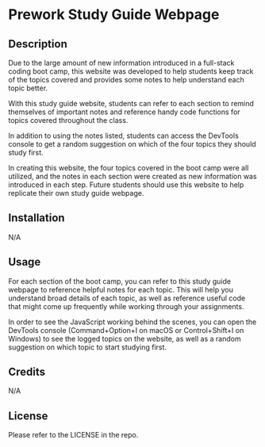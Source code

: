 # Prework Study Guide Webpage

## Description

Due to the large amount of new information introduced in a full-stack coding boot camp, this website was developed to help students keep track of the topics covered and provides some notes to help understand each topic better.

With this study guide website, students can refer to each section to remind themselves of important notes and reference handy code functions for topics covered throughout the class. 

In addition to using the notes listed, students can access the DevTools console to get a random suggestion on which of the four topics they should study first. 

In creating this website, the four topics covered in the boot camp were all utilized, and the notes in each section were created as new information was introduced in each step. Future students should use this website to help replicate their own study guide webpage.

## Installation

N/A

## Usage

For each section of the boot camp, you can refer to this study guide webpage to reference helpful notes for each topic. This will help you understand broad details of each topic, as well as reference useful code that might come up frequently while working through your assignments.

In order to see the JavaScript working behind the scenes, you can open the DevTools console (Command+Option+I on macOS or Control+Shift+I on Windows) to see the logged topics on the website, as well as a random suggestion on which topic to start studying first.

## Credits

N/A

## License

Please refer to the LICENSE in the repo.

